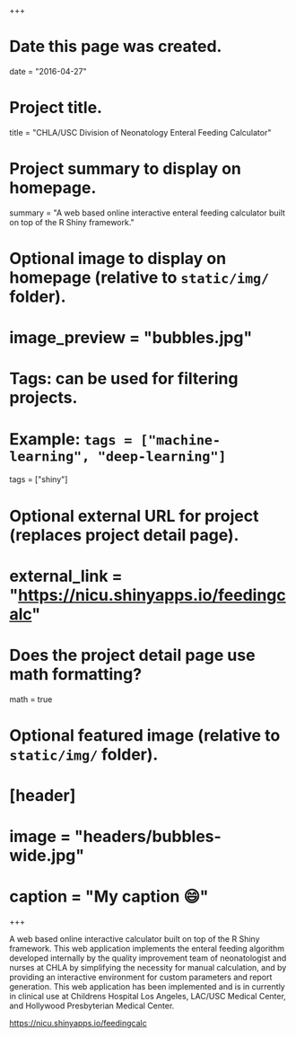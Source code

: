+++
# Date this page was created.
date = "2016-04-27"

# Project title.
title = "CHLA/USC Division of Neonatology Enteral Feeding Calculator"

# Project summary to display on homepage.
summary = "A web based online interactive enteral feeding calculator built on top of the R Shiny framework."

# Optional image to display on homepage (relative to `static/img/` folder).
# image_preview = "bubbles.jpg"

# Tags: can be used for filtering projects.
# Example: `tags = ["machine-learning", "deep-learning"]`
tags = ["shiny"]

# Optional external URL for project (replaces project detail page).
# external_link = "https://nicu.shinyapps.io/feedingcalc"

# Does the project detail page use math formatting?
math = true

# Optional featured image (relative to `static/img/` folder).
# [header]
# image = "headers/bubbles-wide.jpg"
# caption = "My caption :smile:"

+++

A web based online interactive calculator built on top of the R Shiny framework. This web application implements the enteral feeding algorithm developed internally by the quality improvement team of neonatologist and nurses at CHLA by simplifying the necessity for manual calculation, and by providing an interactive environment for custom parameters and report generation. This web application has been implemented and is in currently in clinical use at Childrens Hospital Los Angeles, LAC/USC Medical Center, and Hollywood Presbyterian Medical Center.

https://nicu.shinyapps.io/feedingcalc


